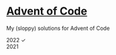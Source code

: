 # <a href='https://adventofcode.com/'>Advent of Code</a>
My (sloppy) solutions for Advent of Code

2022 ✓<br>
2021
